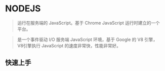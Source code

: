 # NODEJS

> 运行在服务端的 JavaScript。基于 Chrome JavaScript 运行时建立的一个平台。

> 是一个事件驱动 I/O 服务端 JavaScript 环境，基于 Google 的 V8 引擎，V8引擎执行 JavaScript 的速度非常快，性能非常好。

## 快速上手


